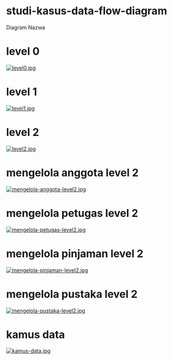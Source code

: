 # studi-kasus-data-flow-diagram

Diagram Nazwa

# level 0
[![level0.jpg](https://i.postimg.cc/PrbCJnkw/level0.jpg)](https://postimg.cc/D8ZvpD0v)

# level 1
[![level1.jpg](https://i.postimg.cc/jSNZL5Sh/level1.jpg)](https://postimg.cc/ZWbrQJ39)

# level 2
[![level2.jpg](https://i.postimg.cc/k4hxj354/level2.jpg)](https://postimg.cc/sQ7QXL7d)

# mengelola anggota level 2
[![mengelola-anggota-level2.jpg](https://i.postimg.cc/15FdbPNb/mengelola-anggota-level2.jpg)](https://postimg.cc/8j1wr24b)

# mengelola petugas level 2
[![mengelola-petugas-level2.jpg](https://i.postimg.cc/nVjSQZTM/mengelola-petugas-level2.jpg)](https://postimg.cc/Jt859ffW)

# mengelola pinjaman level 2
[![mengelola-pinjaman-level2.jpg](https://i.postimg.cc/JhYKGdkb/mengelola-pinjaman-level2.jpg)](https://postimg.cc/Y4gQPR89)

#  mengelola pustaka level 2
[![mengelola-pustaka-level2.jpg](https://i.postimg.cc/Yq8FrLgF/mengelola-pustaka-level2.jpg)](https://postimg.cc/dLk3n15Q)

# kamus data
[![kamus-data.jpg](https://i.postimg.cc/VvgJk2Sw/kamus-data.jpg)](https://postimg.cc/4HKf8Lb2)
